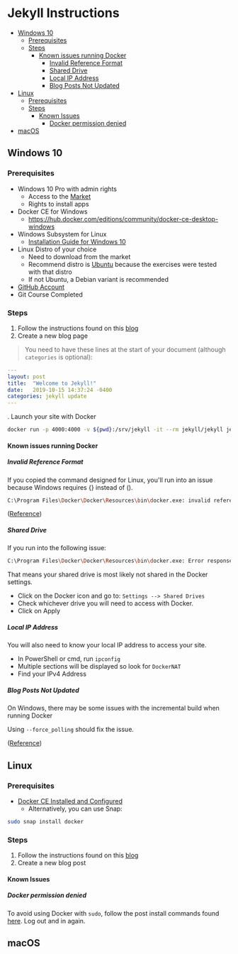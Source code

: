 # Jekyll Instructions

- [Windows 10](#windows-10)
  - [Prerequisites](#prerequisites)
  - [Steps](#steps)
    - [Known issues running Docker](#known-issues-running-docker)
      - [Invalid Reference Format](#invalid-reference-format)
      - [Shared Drive](#shared-drive)
      - [Local IP Address](#local-ip-address)
      - [Blog Posts Not Updated](#blog-posts-not-updated)
- [Linux](#linux)
  - [Prerequisites](#prerequisites-1)
  - [Steps](#steps-1)
    - [Known Issues](#known-issues)
      - [Docker permission denied](#docker-permission-denied)
- [macOS](#macos)

## Windows 10

### Prerequisites

- Windows 10 Pro with admin rights
  - Access to the [Market](https://www.microsoft.com/en-ca/store/apps/windows?icid=CNavAppsWindowsApps)
  - Rights to install apps
- Docker CE for Windows
  - https://hub.docker.com/editions/community/docker-ce-desktop-windows
- Windows Subsystem for Linux
  - [Installation Guide for Windows 10](https://docs.microsoft.com/en-us/windows/wsl/install-win10)
- Linux Distro of your choice
  - Need to download from the market
  - Recommend distro is [Ubuntu](https://www.microsoft.com/en-ca/p/ubuntu/9nblggh4msv6?activetab=pivot:overviewtab) because the exercises were tested with that distro
  - If not Ubuntu, a Debian variant is recommended
- [GitHub Account](https://github.com/)
- Git Course Completed

### Steps

1. Follow the instructions found on this [blog](https://ddewaele.github.io/running-jekyll-in-docker/)
2. Create a new blog page

>You need to have these lines at the start of your document (although `categories` is optional):

```yaml
---
layout: post
title:  "Welcome to Jekyll!"
date:   2019-10-15 14:37:24 -0400
categories: jekyll update
---
```
<!-- markdownlint-disable MD029 -->
. Launch your site with Docker
<!-- markdownlint-enable MD029 -->

```bash
docker run -p 4000:4000 -v ${pwd}:/srv/jekyll -it --rm jekyll/jekyll jekyll serve --force_polling
```

#### Known issues running Docker

##### Invalid Reference Format

If you copied the command designed for Linux, you'll run into an issue because Windows requires {} instead of ().

```bash
C:\Program Files\Docker\Docker\Resources\bin\docker.exe: invalid reference format.  
```

([Reference](https://github.com/OpenDroneMap/ODM/issues/591#issuecomment-377839741))

##### Shared Drive

If you run into the following issue:

```bash
C:\Program Files\Docker\Docker\Resources\bin\docker.exe: Error response from daemon: Drive has not been shared.
```

That means your shared drive is most likely not shared in the Docker settings.

- Click on the Docker icon and go to: `Settings --> Shared Drives`
- Check whichever drive you will need to access with Docker.
- Click on Apply

##### Local IP Address

You will also need to know your local IP address to access your site.

- In PowerShell or cmd, run `ipconfig`
- Multiple sections will be displayed so look for `DockerNAT`
- Find your IPv4 Address

##### Blog Posts Not Updated

On Windows, there may be some issues with the incremental build when running Docker

Using `--force_polling` should fix the issue.

([Reference](https://github.com/jekyll/jekyll/issues/2926#issuecomment-55558142))

## Linux

### Prerequisites

- [Docker CE Installed and Configured](https://docs.docker.com/install/linux/docker-ce/ubuntu/)
  - Alternatively, you can use Snap:

```bash
sudo snap install docker
```

### Steps

1. Follow the instructions found on this [blog](https://ddewaele.github.io/running-jekyll-in-docker/)
2. Create a new blog post

#### Known Issues

##### Docker permission denied

To avoid using Docker with `sudo`, follow the post install commands found [here](https://docs.docker.com/install/linux/linux-postinstall/).
Log out and in again.

## macOS
